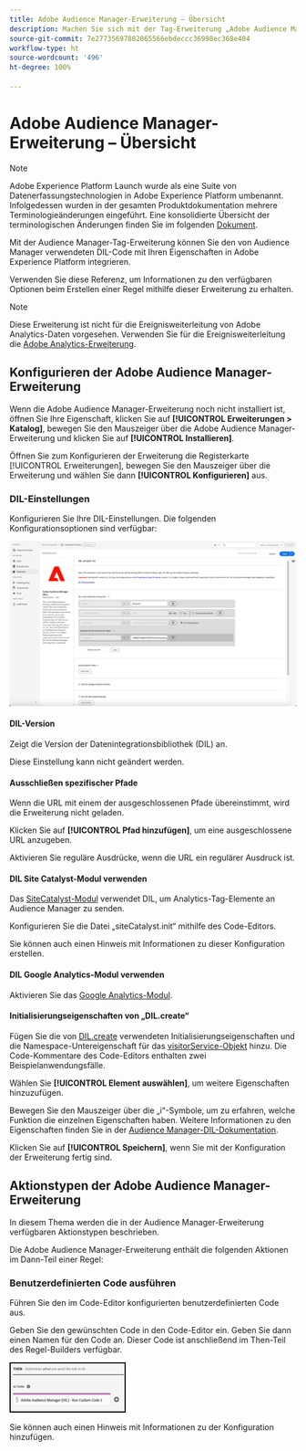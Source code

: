 ```yaml
---
title: Adobe Audience Manager-Erweiterung – Übersicht
description: Machen Sie sich mit der Tag-Erweiterung „Adobe Audience Manager“ in Adobe Experience Platform vertraut.
source-git-commit: 7e27735697882065566ebdeccc36998ec368e404
workflow-type: ht
source-wordcount: '496'
ht-degree: 100%

---
```


# Adobe Audience Manager-Erweiterung – Übersicht

>[!NOTE]
>
>Adobe Experience Platform Launch wurde als eine Suite von Datenerfassungstechnologien in Adobe Experience Platform umbenannt. Infolgedessen wurden in der gesamten Produktdokumentation mehrere Terminologieänderungen eingeführt. Eine konsolidierte Übersicht der terminologischen Änderungen finden Sie im folgenden [Dokument](../../../term-updates.md).

Mit der Audience Manager-Tag-Erweiterung können Sie den von Audience Manager verwendeten DIL-Code mit Ihren Eigenschaften in Adobe Experience Platform integrieren.

Verwenden Sie diese Referenz, um Informationen zu den verfügbaren Optionen beim Erstellen einer Regel mithilfe dieser Erweiterung zu erhalten.

>[!NOTE]
>
>Diese Erweiterung ist nicht für die Ereignisweiterleitung von Adobe Analytics-Daten vorgesehen. Verwenden Sie für die Ereignisweiterleitung die [Adobe Analytics-Erweiterung](../analytics/overview.md).

## Konfigurieren der Adobe Audience Manager-Erweiterung

Wenn die Adobe Audience Manager-Erweiterung noch nicht installiert ist, öffnen Sie Ihre Eigenschaft, klicken Sie auf **[!UICONTROL Erweiterungen > Katalog]**, bewegen Sie den Mauszeiger über die Adobe Audience Manager-Erweiterung und klicken Sie auf **[!UICONTROL Installieren]**.

Öffnen Sie zum Konfigurieren der Erweiterung die Registerkarte [!UICONTROL Erweiterungen], bewegen Sie den Mauszeiger über die Erweiterung und wählen Sie dann **[!UICONTROL Konfigurieren]** aus.

### DIL-Einstellungen

Konfigurieren Sie Ihre DIL-Einstellungen. Die folgenden Konfigurationsoptionen sind verfügbar:

![](../../../images/ext-aam-config.png)

#### DIL-Version

Zeigt die Version der Datenintegrationsbibliothek (DIL) an.

Diese Einstellung kann nicht geändert werden.

#### Ausschließen spezifischer Pfade

Wenn die URL mit einem der ausgeschlossenen Pfade übereinstimmt, wird die Erweiterung nicht geladen.

Klicken Sie auf **[!UICONTROL Pfad hinzufügen]**, um eine ausgeschlossene URL anzugeben.

Aktivieren Sie reguläre Ausdrücke, wenn die URL ein regulärer Ausdruck ist.

#### DIL Site Catalyst-Modul verwenden

Das [SiteCatalyst-Modul](https://experiencecloud.adobe.com/resources/help/de_DE/aam/r_dil_sc_init.html) verwendet DIL, um Analytics-Tag-Elemente an Audience Manager zu senden.

Konfigurieren Sie die Datei „siteCatalyst.init“ mithilfe des Code-Editors.

Sie können auch einen Hinweis mit Informationen zu dieser Konfiguration erstellen.

#### DIL Google Analytics-Modul verwenden

Aktivieren Sie das [Google Analytics-Modul](https://experiencecloud.adobe.com/resources/help/de_DE/aam/dil-google-universal-analytics.html).

#### Initialisierungseigenschaften von „DIL.create“

Fügen Sie die von [DIL.create](https://experiencecloud.adobe.com/resources/help/de_DE/aam/r_dil_create.html) verwendeten Initialisierungseigenschaften und die Namespace-Untereigenschaft für das [visitorService-Objekt](https://experiencecloud.adobe.com/resources/help/de_DE/aam/r_dil_visitor_service.html) hinzu. Die Code-Kommentare des Code-Editors enthalten zwei Beispielanwendungsfälle.

Wählen Sie **[!UICONTROL Element auswählen]**, um weitere Eigenschaften hinzuzufügen.

Bewegen Sie den Mauszeiger über die „i“-Symbole, um zu erfahren, welche Funktion die einzelnen Eigenschaften haben. Weitere Informationen zu den Eigenschaften finden Sie in der [Audience Manager-DIL-Dokumentation](https://experiencecloud.adobe.com/resources/help/de_DE/aam/r_dil_create.html).

Klicken Sie auf **[!UICONTROL Speichern]**, wenn Sie mit der Konfiguration der Erweiterung fertig sind.

## Aktionstypen der Adobe Audience Manager-Erweiterung

In diesem Thema werden die in der Audience Manager-Erweiterung verfügbaren Aktionstypen beschrieben.

Die Adobe Audience Manager-Erweiterung enthält die folgenden Aktionen im Dann-Teil einer Regel:

### Benutzerdefinierten Code ausführen

Führen Sie den im Code-Editor konfigurierten benutzerdefinierten Code aus.

Geben Sie den gewünschten Code in den Code-Editor ein. Geben Sie dann einen Namen für den Code an. Dieser Code ist anschließend im Then-Teil des Regel-Builders verfügbar.

![](../../../images/ext-aam-then.png)

Sie können auch einen Hinweis mit Informationen zu der Konfiguration hinzufügen.
